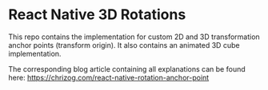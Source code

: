 # React Native 3D Rotations

This repo contains the implementation for custom 2D and 3D transformation anchor points (transform origin).
It also contains an animated 3D cube implementation.

The corresponding blog article containing all explanations can be found here:
https://chrizog.com/react-native-rotation-anchor-point
